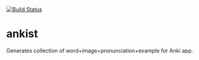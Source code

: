 [![Build Status](https://travis-ci.org/travis-ci/travis-web.svg?branch=master)](https://travis-ci.org/travis-ci/travis-web)

# ankist
Generates collection of word+image+pronunciation+example for Anki app.
